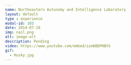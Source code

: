 ```yaml
---
name: Northeastern Autonomy and Intelligence Laboratory
layout: default
type : experience
modal-id: 103
date: 2014-07-18
img: nail.png
alt: image-alt
description: Pending
video: https://www.youtube.com/embed/zzm6BDPHBtk
gif:
  - Husky.jpg
---
```

